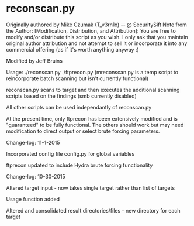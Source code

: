 # reconscan.py
Originally authored by Mike Czumak (T_v3rn1x) -- @ SecuritySift
Note from the Author:
[Modification, Distribution, and Attribution]:
You are free to modify and/or distribute this script as you wish.  I only ask that you maintain original
author attribution and not attempt to sell it or incorporate it into any commercial offering (as if it's 
worth anything anyway :)

Modified by Jeff Bruins

Usage: 
./reconscan.py <ipaddress>
./ftprecon.py <ipaddress> <port>
(mreconscan.py is a temp script to reincorporate batch scanning but isn't currently functional)

reconscan.py scans to target and then executes the additional scanning scripts based on the findings (smb currently disabled)

All other scripts can be used independantly of reconscan.py 

At the present time, only ftprecon has been extensively modified and is "guaranteed" to be fully functional.  The others should work but may need modification to direct output or select brute forcing parameters.


Change-log:
11-1-2015

Incorporated config file config.py for global variables

ftprecon updated to include Hydra brute forcing functionality


Change-log:
10-30-2015

Altered target input - now takes single target rather than list of targets

Usage function added

Altered and consolidated result directories/files - new directory for each target 
